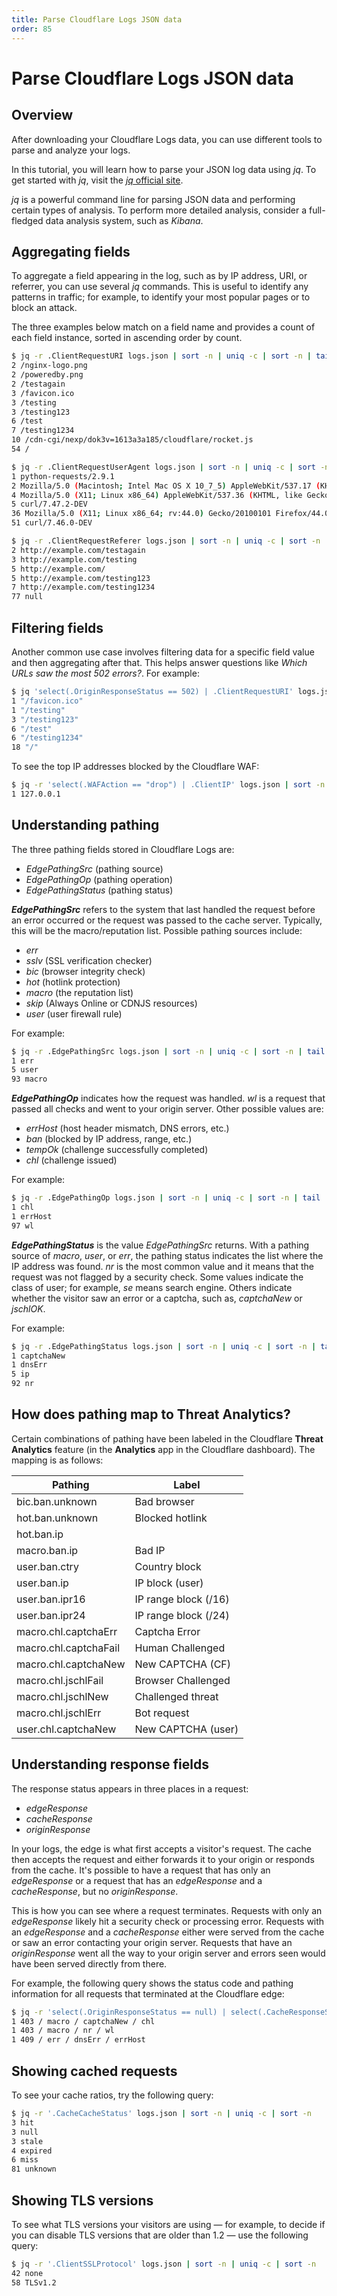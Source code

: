 ```yaml
---
title: Parse Cloudflare Logs JSON data
order: 85
---
```


# Parse Cloudflare Logs JSON data

## Overview

After downloading your Cloudflare Logs data, you can use different tools to parse and analyze your logs.

In this tutorial, you will learn how to parse your JSON log data using *jq*.  To get started with *jq*, visit the [*jq* official site](https://stedolan.github.io/jq/).

<Aside type="note" header="Note">

*jq* is a powerful command line for parsing JSON data and performing certain types of analysis. To perform more detailed analysis, consider a full-fledged data analysis system, such as *Kibana*.
</Aside>

## Aggregating fields

To aggregate a field appearing in the log, such as by IP address, URI, or referrer, you can use several *jq* commands. This is useful to identify any patterns in traffic; for example, to identify your most popular pages or to block an attack.

The three examples below match on a field name and provides a count of each field instance, sorted in ascending order by count.

```sh
$ jq -r .ClientRequestURI logs.json | sort -n | uniq -c | sort -n | tail
2 /nginx-logo.png
2 /poweredby.png
2 /testagain
3 /favicon.ico
3 /testing
3 /testing123
6 /test
7 /testing1234
10 /cdn-cgi/nexp/dok3v=1613a3a185/cloudflare/rocket.js
54 /
```

```sh
$ jq -r .ClientRequestUserAgent logs.json | sort -n | uniq -c | sort -n | tail
1 python-requests/2.9.1
2 Mozilla/5.0 (Macintosh; Intel Mac OS X 10_7_5) AppleWebKit/537.17 (KHTML, like Gecko) Chrome/24.0.1312.56 Safari/537.17
4 Mozilla/5.0 (X11; Linux x86_64) AppleWebKit/537.36 (KHTML, like Gecko) Chrome/48.0.2564.116 Safari/537.36
5 curl/7.47.2-DEV
36 Mozilla/5.0 (X11; Linux x86_64; rv:44.0) Gecko/20100101 Firefox/44.0
51 curl/7.46.0-DEV
```

```sh
$ jq -r .ClientRequestReferer logs.json | sort -n | uniq -c | sort -n | tail
2 http://example.com/testagain
3 http://example.com/testing
5 http://example.com/
5 http://example.com/testing123
7 http://example.com/testing1234
77 null
```

## Filtering fields

Another common use case involves filtering data for a specific field value and then aggregating after that. This helps answer questions like *Which URLs saw the most 502 errors?*. For example:

```sh
$ jq 'select(.OriginResponseStatus == 502) | .ClientRequestURI' logs.json | sort -n | uniq -c | sort -n | tail
1 "/favicon.ico"
1 "/testing"
3 "/testing123"
6 "/test"
6 "/testing1234"
18 "/"
```

To see the top IP addresses blocked by the Cloudflare WAF:

```sh
$ jq -r 'select(.WAFAction == "drop") | .ClientIP' logs.json | sort -n | uniq -c | sort -n
1 127.0.0.1
```

## Understanding pathing

The three pathing fields stored in Cloudflare Logs are:

* *EdgePathingSrc* (pathing source)
* *EdgePathingOp* (pathing operation)
* *EdgePathingStatus* (pathing status)

***EdgePathingSrc*** refers to the system that last handled the request before an error occurred or the request was passed to the cache server. Typically, this will be the macro/reputation list. Possible pathing sources include:

* *err*
* *sslv* (SSL verification checker)
* *bic* (browser integrity check)
* *hot* (hotlink protection)
* *macro* (the reputation list)
* *skip* (Always Online or CDNJS resources)
* *user* (user firewall rule)

For example:

```sh
$ jq -r .EdgePathingSrc logs.json | sort -n | uniq -c | sort -n | tail
1 err
5 user
93 macro
```

***EdgePathingOp*** indicates how the request was handled. *wl* is a request that passed all checks and went to your origin server. Other possible values are:

* *errHost* (host header mismatch, DNS errors, etc.)
* *ban* (blocked by IP address, range, etc.)
* *tempOk* (challenge successfully completed)
* *chl* (challenge issued)

For example:

```sh
$ jq -r .EdgePathingOp logs.json | sort -n | uniq -c | sort -n | tail
1 chl
1 errHost
97 wl
```

***EdgePathingStatus*** is the value *EdgePathingSrc* returns. With a pathing source of *macro*, *user*, or *err*, the pathing status indicates the list where the IP address was found. *nr* is the most common value and it means that the request was not flagged by a security check. Some values indicate the class of user; for example, *se* means search engine. Others indicate whether the visitor saw an error or a captcha, such as, *captchaNew* or *jschlOK*.

For example:

```sh
$ jq -r .EdgePathingStatus logs.json | sort -n | uniq -c | sort -n | tail
1 captchaNew
1 dnsErr
5 ip
92 nr
```

## How does pathing map to Threat Analytics?

Certain combinations of pathing have been labeled in the Cloudflare **Threat Analytics** feature (in the **Analytics** app in the Cloudflare dashboard). The mapping is as follows:

<TableWrap>

| Pathing | Label |
|---|---|
| bic.ban.unknown | Bad browser |
| hot.ban.unknown | Blocked hotlink |
| hot.ban.ip | |
| macro.ban.ip | Bad IP |
| user.ban.ctry | Country block |
| user.ban.ip | IP block (user) |
| user.ban.ipr16 | IP range block (/16) |
| user.ban.ipr24 | IP range block (/24) |
| macro.chl.captchaErr | Captcha Error |
| macro.chl.captchaFail | Human Challenged |
| macro.chl.captchaNew | New CAPTCHA (CF) |
| macro.chl.jschlFail | Browser Challenged |
| macro.chl.jschlNew | Challenged threat |
| macro.chl.jschlErr | Bot request |
| user.chl.captchaNew | New CAPTCHA (user) |

</TableWrap>

## Understanding response fields

The response status appears in three places in a request:

* *edgeResponse*
* *cacheResponse*
* *originResponse*

In your logs, the edge is what first accepts a visitor's request. The cache then accepts the request and either forwards it to your origin or responds from the cache. It's possible to have a request that has only an *edgeResponse* or a request that has an *edgeResponse* and a  *cacheResponse*, but no *originResponse*.

This is how you can see where a request terminates. Requests with only an *edgeResponse* likely hit a security check or processing error. Requests with an *edgeResponse* and a *cacheResponse* either were served from the cache or saw an error contacting your origin server. Requests that have an *originResponse* went all the way to your origin server and errors seen would have been served directly from there.

For example, the following query shows the status code and pathing information for all requests that terminated at the Cloudflare edge:

```sh
$ jq -r 'select(.OriginResponseStatus == null) | select(.CacheResponseStatus == null) |"\(.EdgeResponseStatus) / \(.EdgePathingSrc) / \(.EdgePathingStatus) / \(.EdgePathingOp)"' logs.json | sort -n | uniq -c | sort -n
1 403 / macro / captchaNew / chl
1 403 / macro / nr / wl
1 409 / err / dnsErr / errHost
```

## Showing cached requests

To see your cache ratios, try the following query:

```sh
$ jq -r '.CacheCacheStatus' logs.json | sort -n | uniq -c | sort -n
3 hit
3 null
3 stale
4 expired
6 miss
81 unknown
```

## Showing TLS versions

To see what TLS versions your visitors are using &mdash; for example, to decide if you can disable TLS versions that are older than 1.2 &mdash; use the following query:

```sh
$ jq -r '.ClientSSLProtocol' logs.json | sort -n | uniq -c | sort -n
42 none
58 TLSv1.2
```